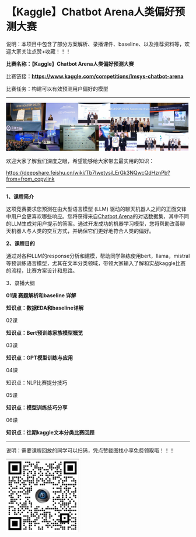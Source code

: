 # 【Kaggle】Chatbot Arena人类偏好预测大赛

说明：本项目中包含了部分方案解析、录播课件、baseline、以及推荐资料等，欢迎大家关注点赞+收藏！！！

**比赛名称：【Kaggle】Chatbot Arena人类偏好预测大赛**

比赛链接：**https://www.kaggle.com/competitions/lmsys-chatbot-arena**

比赛任务：构建可以有效预测用户偏好的模型

---

<img src="assets/20250904_174246_5b2bcaaac91a0105f71ca56604b8dcb5.png" style="width:500px;" />

欢迎大家了解我们深度之眼，希望能够给大家带去最实用的知识：

https://deepshare.feishu.cn/wiki/Tb7IwetysiLErGk3NQwcQdHznPb?from=from_copylink

---


**1、课程简介**

这项竞赛要求您预测在由大型语言模型 (LLM) 驱动的聊天机器人之间的正面交锋中用户会更喜欢哪些响应。您将获得来自[Chatbot Arena](https://chat.lmsys.org/)的对话数据集，其中不同的LLM生成对用户提示的答案。通过开发成功的机器学习模型，您将帮助改善聊天机器人与人类的交互方式，并确保它们更好地符合人类的偏好。

**2、课程目的**

通过对各种LLM的response分析和建模，帮助同学熟练使用bert，llama，mistral等预训练语言模型，尤其在文本分类领域，带领大家输入了解和实战kaggle比赛的流程，比赛方案设计和思路。

3、录播大纲

**01课   赛题解析和baseline 详解**

**知识点：数据EDA和baseline详解**

02课

**知识点：Bert预训练家族模型概览**

03课

**知识点：GPT模型训练与应用**

04课

知识点：NLP比赛提分技巧 

05课

**知识点：模型训练技巧分享**

06课

**知识点：往期kaggle文本分类比赛回顾**

---

说明：需要课程回放的同学可以扫码，凭点赞截图找小享免费领取哦！！！

<img src="assets/20250904_172853_image.png" style="width:200px;" />
